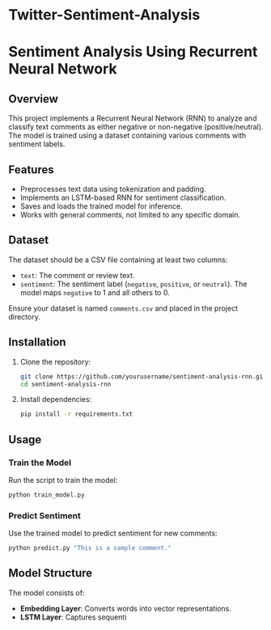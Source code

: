# Twitter-Sentiment-Analysis
# Sentiment Analysis Using Recurrent Neural Network

## Overview
This project implements a Recurrent Neural Network (RNN) to analyze and classify text comments as either negative or non-negative (positive/neutral). The model is trained using a dataset containing various comments with sentiment labels.

## Features
- Preprocesses text data using tokenization and padding.
- Implements an LSTM-based RNN for sentiment classification.
- Saves and loads the trained model for inference.
- Works with general comments, not limited to any specific domain.

## Dataset
The dataset should be a CSV file containing at least two columns:
- `text`: The comment or review text.
- `sentiment`: The sentiment label (`negative`, `positive`, or `neutral`). The model maps `negative` to 1 and all others to 0.

Ensure your dataset is named `comments.csv` and placed in the project directory.

## Installation
1. Clone the repository:
   ```sh
   git clone https://github.com/yourusername/sentiment-analysis-rnn.git
   cd sentiment-analysis-rnn
   ```
2. Install dependencies:
   ```sh
   pip install -r requirements.txt
   ```

## Usage
### Train the Model
Run the script to train the model:
```sh
python train_model.py
```

### Predict Sentiment
Use the trained model to predict sentiment for new comments:
```sh
python predict.py "This is a sample comment."
```

## Model Structure
The model consists of:
- **Embedding Layer**: Converts words into vector representations.
- **LSTM Layer**: Captures sequenti
